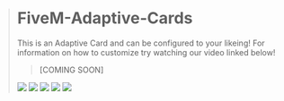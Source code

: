 > # FiveM-Adaptive-Cards
> This is an Adaptive Card and can be configured to your likeing! For information on how to customize try watching our video linked below!
> > [COMING SOON]
> 
> ![](https://cdn.discordapp.com/attachments/706264871150420020/787904529794203689/unknown.png)
> ![](https://cdn.discordapp.com/attachments/796809132694306828/801218775848058960/FiveM_GTAProcess_pFQ2XjoxM9.png)
> ![](https://cdn.discordapp.com/attachments/796809132694306828/801218764812189716/FiveM_GTAProcess_B8SltlYCHK.png)
> ![](https://cdn.discordapp.com/attachments/708541386630365284/800947686252609566/unknown.png)
> ![](https://cdn.discordapp.com/attachments/708541386630365284/800930930763366410/unknown.png)

